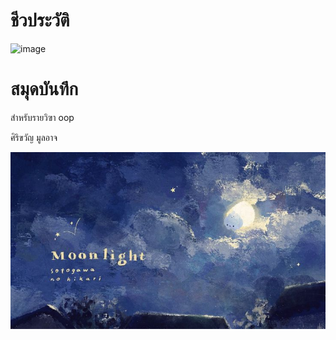 # ชีวประวัติ
![image](https://i.pinimg.com/originals/c2/7c/e5/c27ce5d2a992641388f66364ddbec2f1.jpg)
# สมุดบันทึก

สำหรับรายวิฃา oop

ศิริขวัญ มูลอาจ

![download banner](banner.jpg)
